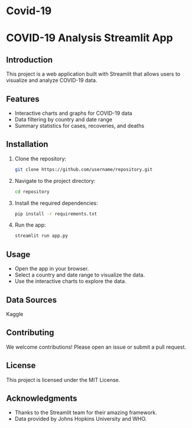 # Covid-19
# COVID-19 Analysis Streamlit App

## Introduction
This project is a web application built with Streamlit that allows users to visualize and analyze COVID-19 data.

## Features
- Interactive charts and graphs for COVID-19 data
- Data filtering by country and date range
- Summary statistics for cases, recoveries, and deaths

## Installation
1. Clone the repository:
    ```sh
    git clone https://github.com/username/repository.git
    ```
2. Navigate to the project directory:
    ```sh
    cd repository
    ```
3. Install the required dependencies:
    ```sh
    pip install -r requirements.txt
    ```
4. Run the app:
    ```sh
    streamlit run app.py
    ```

## Usage
- Open the app in your browser.
- Select a country and date range to visualize the data.
- Use the interactive charts to explore the data.

## Data Sources
Kaggle

## Contributing
We welcome contributions! Please open an issue or submit a pull request.

## License
This project is licensed under the MIT License.

## Acknowledgments
- Thanks to the Streamlit team for their amazing framework.
- Data provided by Johns Hopkins University and WHO.
